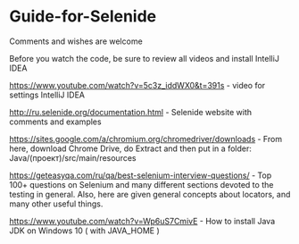 # Guide-for-Selenide
Comments and wishes are welcome

Before you watch the code, be sure to review all videos and install IntelliJ IDEA

https://www.youtube.com/watch?v=5c3z_iddWX0&t=391s - video  for settings IntelliJ IDEA

http://ru.selenide.org/documentation.html - Selenide website with comments and examples

https://sites.google.com/a/chromium.org/chromedriver/downloads - From here, download Chrome Drive, do Extract and then put in a folder: Java/(проект)/src/main/resources

https://geteasyqa.com/ru/qa/best-selenium-interview-questions/ - Top 100+ questions on Selenium and many different sections devoted to the testing in general. Also, here are given general concepts about locators, and many other useful things.

https://www.youtube.com/watch?v=Wp6uS7CmivE - How to install Java JDK on Windows 10 ( with JAVA_HOME )
